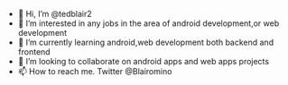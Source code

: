 - 👋 Hi, I’m @tedblair2
- 👀 I’m interested in any jobs in the area of android development,or web development
- 🌱 I’m currently learning android,web development both backend and frontend
- 💞️ I’m looking to collaborate on android apps and web apps projects
- 📫 How to reach me. Twitter @Blairomino

